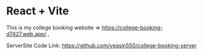 # React + Vite

This is my college booking website => https://college-booking-d7427.web.app/ ,


ServerSite Code Link: 
https://github.com/yeasin550/college-booking-server

